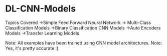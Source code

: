 # DL-CNN-Models

Topics Covered
->Simple Feed Forward Neural Network 
-> Multi-Class Classification Models
->Binary Classification CNN Models
->Auto Encoders Models
->Transfer Learning Models 

Note: All examples have been trained using CNN model architectures.
Note: Yes, it's pretty accurate :) 
